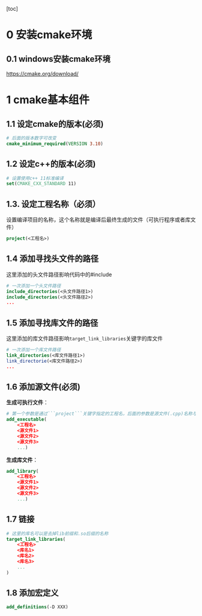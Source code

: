 [toc]
# 0 安装cmake环境
## 0.1 windows安装cmake环境
https://cmake.org/download/

# 1 cmake基本组件
## 1.1 设定cmake的版本(必须)
```cmake
# 后面的版本数字可改变
cmake_minimum_required(VERSION 3.10)
```

## 1.2 设定c++的版本(必须)
```cmake
# 设置使用c++ 11标准编译
set(CMAKE_CXX_STANDARD 11)
```

## 1.3. 设定工程名称（必须）
设置编译项目的名称，这个名称就是编译后最终生成的文件（可执行程序或者库文件）
```cmake
project(<工程名>)
```

## 1.4 添加寻找头文件的路径
这里添加的头文件路径影响代码中的#include
```cmake
# 一次添加一个头文件路径
include_directories(<头文件路径1>)
include_directories(<头文件路径2>)
...
```


## 1.5 添加寻找库文件的路径
这里添加的库文件路径影响`target_link_libraries`关键字的库文件
```cmake
# 一次添加一个库文件路径
link_directories(<库文件路径1>)
link_directorie(<库文件路径2>)
...
```

## 1.6 添加源文件(必须)
**生成可执行文件**：
```cmake
# 第一个参数是通过```project```关键字指定的工程名，后面的参数是源文件(.cpp)名称与本CMakeLists.txt的相对路径
add_executable(
    <工程名>
    <源文件1>
    <源文件2>
    <源文件3>
    ...)
```

**生成库文件**：
```cmake
add_library(
    <工程名>
    <源文件1>
    <源文件2>
    <源文件3>
    ...)
```

## 1.7 链接
```cmake
# 这里的库名可以是去掉lib前缀和.so后缀的名称
target_link_libraries(
    <工程名>
    <库名1>
    <库名2>
    <库名3>
    ...
)
```

## 1.8 添加宏定义
```cmake
add_definitions(-D XXX)
```
